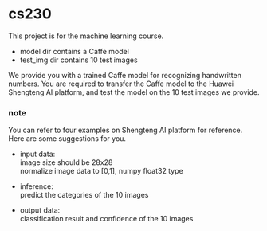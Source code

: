 # cs230

This project is for the machine learning course.
* model dir contains a Caffe model
* test_img dir contains 10 test images

We provide you with a trained Caffe model for recognizing handwritten numbers. You are required to transfer the Caffe model to the Huawei Shengteng AI platform, and test the model on the 10 test images we provide.

### note
You can refer to four examples on Shengteng AI platform for reference.  
Here are some suggestions for you.  
* input data:  
image size should be 28x28  
normalize image data to [0,1], numpy float32 type  

* inference:  
predict the categories of the 10 images  
* output data:  
classification result and confidence of the 10 images
